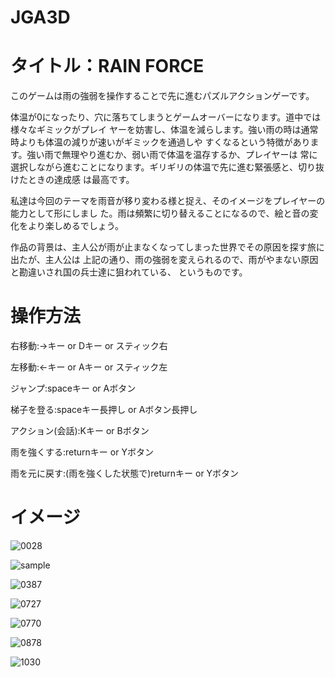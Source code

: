 # JGA3D

# タイトル：RAIN FORCE 

このゲームは雨の強弱を操作することで先に進むパズルアクションゲーです。

体温が0になったり、穴に落ちてしまうとゲームオーバーになります。道中では様々なギミックがプレイ ヤーを妨害し、体温を減らします。強い雨の時は通常時よりも体温の減りが速いがギミックを通過しや すくなるという特徴があります。強い雨で無理やり進むか、弱い雨で体温を温存するか、プレイヤーは 常に選択しながら進むことになります。ギリギリの体温で先に進む緊張感と、切り抜けたときの達成感 は最高です。

私達は今回のテーマを雨音が移り変わる様と捉え、そのイメージをプレイヤーの能力として形にしまし た。雨は頻繁に切り替えることになるので、絵と音の変化をより楽しめるでしょう。

作品の背景は、主人公が雨が止まなくなってしまった世界でその原因を探す旅に出たが、主人公は 上記の通り、雨の強弱を変えられるので、雨がやまない原因と勘違いされ国の兵士達に狙われている、 というものです。


# 操作方法

右移動:→キー or Dキー or スティック右

左移動:←キー or Aキー or スティック左 

ジャンプ:spaceキー or Aボタン 

梯子を登る:spaceキー長押し or Aボタン長押し 

アクション(会話):Kキー or Bボタン 

雨を強くする:returnキー or Yボタン 

雨を元に戻す:(雨を強くした状態で)returnキー or Yボタン

# イメージ
![0028](https://user-images.githubusercontent.com/53995569/122143799-2320e100-ce8d-11eb-8b0a-e95ef064042e.png)

![sample](https://user-images.githubusercontent.com/53995569/122144643-d938fa80-ce8e-11eb-806c-fb32f63f1533.gif)

![0387](https://user-images.githubusercontent.com/53995569/122143975-7dba3d00-ce8d-11eb-8b18-40429b4236c4.png)

![0727](https://user-images.githubusercontent.com/53995569/122144051-a0e4ec80-ce8d-11eb-870b-f177cf54a317.png)

![0770](https://user-images.githubusercontent.com/53995569/122144104-c07c1500-ce8d-11eb-93b5-30815673ab67.png)

![0878](https://user-images.githubusercontent.com/53995569/122144167-e43f5b00-ce8d-11eb-8178-19092248457a.png)

![1030](https://user-images.githubusercontent.com/53995569/122144242-05a04700-ce8e-11eb-8f25-26488e3410af.png)




